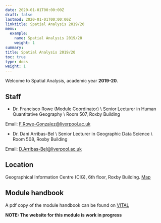 ```yaml
---
date: 2020-01-01T00:00:00Z
draft: false
lastmod: 2020-01-01T00:00:00Z
linktitle: Spatial Analysis 2019/20
menu:
  example:
    name: Spatial Analysis 2019/20
    weight: 1
summary: 
title: Spatial Analysis 2019/20
toc: true
type: docs
weight: 1
---
```


Welcome to Spatial Analysis, academic year **2019-20**.

## Staff

* Dr. Francisco Rowe (Module Coordinator) \ Senior Lecturer in Human Quantitative Geography \ Room 507, Roxby Building

Email: F.Rowe-Gonzalez@liverpool.ac.uk

* Dr. Dani Arribas-Bel \ Senior Lecturer in Geographic Data Science \ Room 508, Roxby Building

Email: D.Arribas-Bel@liverpool.ac.uk

## Location

Geographical Information Centre (CIG), 6th floor, Roxby Building. [Map](https://www.liverpool.ac.uk/files/docs/maps/liverpool-university-campus-map.pdf)

## Module handbook

A pdf copy of the module handbook can be found on [VITAL](https://vital.liv.ac.uk/)

**NOTE: The website for this module is work in progress**
